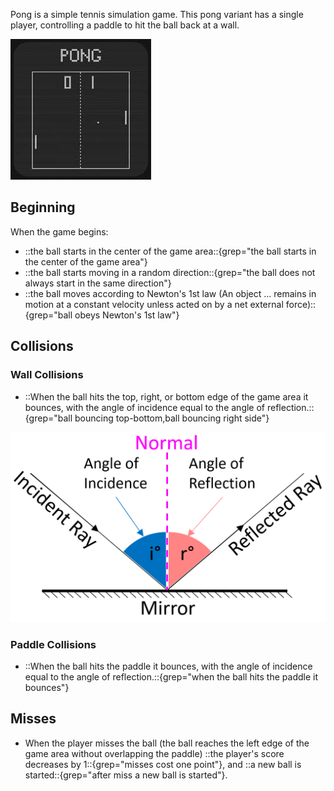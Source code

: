 Pong is a simple tennis simulation game. This pong variant has a single player, controlling a paddle to hit the ball back at a wall. 

![A game of pong in progress](pong.jpg)

## Beginning

When the game begins:

* ::the ball starts in the center of the game area::{grep="the ball starts in the center of the game area"}
* ::the ball starts moving in a random direction::{grep="the ball does not always start in the same direction"}
* ::the ball moves according to Newton's 1st law  (An object ... remains in motion at a constant velocity unless acted on by a net external force)::{grep="ball obeys Newton's 1st law"}

## Collisions

### Wall Collisions

* ::When the ball hits the top, right, or bottom edge of the game area it bounces, with the angle of incidence equal to the angle of reflection.::{grep="ball bouncing top-bottom,ball bouncing right side"}

![Angle of reflection diagram](reflection.png)

### Paddle Collisions

* ::When the ball hits the paddle it bounces, with the angle of incidence equal to the angle of reflection.::{grep="when the ball hits the paddle it bounces"}

## Misses

* When the player misses the ball (the ball reaches the left edge of the game area without overlapping the paddle) ::the player's score decreases by 1::{grep="misses cost one point"}, and ::a new ball is started::{grep="after miss a new ball is started"}.  